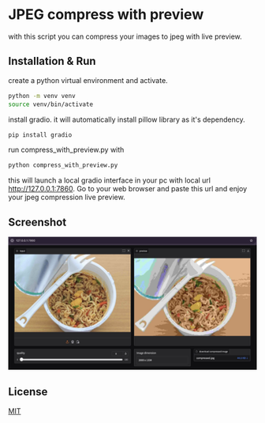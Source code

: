
# JPEG compress with preview

with this script you can compress your images to jpeg with live preview.

## Installation & Run

create a python virtual environment and activate.
```bash
python -m venv venv
source venv/bin/activate
```
install gradio. it will automatically install pillow library as it's dependency.
```bash
pip install gradio
```
run compress_with_preview.py with
```bash
python compress_with_preview.py
```

this will launch a local gradio interface in your pc with local url http://127.0.0.1:7860. Go to your web browser and paste this url and enjoy your jpeg compression live preview.



## Screenshot

![Screenshot](./screenshot.jpg)


## License

[MIT](https://choosealicense.com/licenses/mit/)